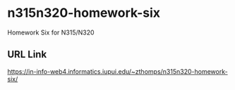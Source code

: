 # n315n320-homework-six
 Homework Six for N315/N320
 
 ## URL Link
 https://in-info-web4.informatics.iupui.edu/~zthomps/n315n320-homework-six/
